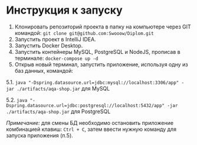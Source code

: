 # Инструкция к запуску 
1. Клонировать репозиторий проекта в папку на компьютере через GIT командой:
` git clone git@github.com:Swooow/Diplom.git `
2. Запустить проект в IntelliJ IDEA.
3. Запустить Docker Desktop.
4. Запустить контейнеры MySQL, PostgreSQL и NodeJS, прописав в терминале:
`docker-compose up -d`
5. Открыв новый терминал, запустить приложение, используя одну из баз данных, командой:

5.1. `java "-Dspring.datasource.url=jdbc:mysql://localhost:3306/app" -jar ./artifacts/aqa-shop.jar` для MySQL

5.2. `java "-Dspring.datasource.url=jdbc:postgresql://localhost:5432/app" -jar ./artifacts/aqa-shop.jar` для PostgreSQL

*Примечание:* для смены БД необходимо остановить приложение комбинацией клавиш: `Ctrl + C`, затем ввести нужную команду для запуска приложения (п.5).

